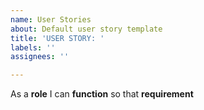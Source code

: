 ```yaml
---
name: User Stories
about: Default user story template
title: 'USER STORY: '
labels: ''
assignees: ''

---
```


As a **role** I can **function** so that **requirement**
